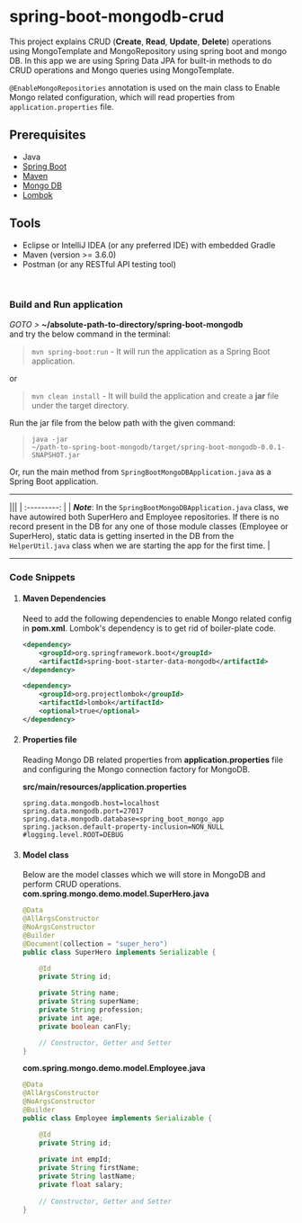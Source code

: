 # spring-boot-mongodb-crud

<p>This project explains CRUD (<strong>Create</strong>, <strong>Read</strong>, <strong>Update</strong>, <strong>Delete</strong>) operations using MongoTemplate and MongoRepository using spring boot and mongo DB. In this app we are using Spring Data JPA for built-in methods to do CRUD operations and Mongo queries using MongoTemplate.</p>

<p><code>@EnableMongoRepositories</code> annotation is used on the main class to Enable Mongo related configuration, which will read properties from <code>application.properties</code> file.</p>

## Prerequisites 
- Java
- <a href="https://spring.io/projects/spring-boot">Spring Boot</a>
- <a href="https://maven.apache.org/guides/index.html">Maven</a>
- <a href="https://docs.mongodb.com/guides/">Mongo DB</a>
- <a href="https://objectcomputing.com/resources/publications/sett/january-2010-reducing-boilerplate-code-with-project-lombok">Lombok</a>

## Tools
- Eclipse or IntelliJ IDEA (or any preferred IDE) with embedded Gradle
- Maven (version >= 3.6.0)
- Postman (or any RESTful API testing tool)

<br/>

### Build and Run application
_GOTO >_ **~/absolute-path-to-directory/spring-boot-mongodb**  
and try the below command in the terminal:
> <code>mvn spring-boot:run</code> - It will run the application as a Spring Boot application.

or

> <code>mvn clean install</code> - It will build the application and create a <strong>jar</strong> file under the target directory.

Run the jar file from the below path with the given command:

> <code>java -jar ~/path-to-spring-boot-mongodb/target/spring-boot-mongodb-0.0.1-SNAPSHOT.jar</code>

Or, run the main method from <code>SpringBootMongoDBApplication.java</code> as a Spring Boot application.

---

|||
|  :---------:  |
| **_Note_**: In the <code>SpringBootMongoDBApplication.java</code> class, we have autowired both SuperHero and Employee repositories. If there is no record present in the DB for any one of those module classes (Employee or SuperHero), static data is getting inserted in the DB from the <code>HelperUtil.java</code> class when we are starting the app for the first time. |

---

### Code Snippets
1. #### Maven Dependencies
    Need to add the following dependencies to enable Mongo related config in <strong>pom.xml</strong>. Lombok's dependency is to get rid of boiler-plate code.   
    ```xml
    <dependency>
        <groupId>org.springframework.boot</groupId>
        <artifactId>spring-boot-starter-data-mongodb</artifactId>
    </dependency>
   
    <dependency>
        <groupId>org.projectlombok</groupId>
        <artifactId>lombok</artifactId>
        <optional>true</optional>
    </dependency>
    ```
   
2. #### Properties file
    Reading Mongo DB related properties from <strong>application.properties</strong> file and configuring the Mongo connection factory for MongoDB.  

    **src/main/resources/application.properties**
    ```properties
    spring.data.mongodb.host=localhost
    spring.data.mongodb.port=27017
    spring.data.mongodb.database=spring_boot_mongo_app
    spring.jackson.default-property-inclusion=NON_NULL
    #logging.level.ROOT=DEBUG  
    ```
   
3. #### Model class
    Below are the model classes which we will store in MongoDB and perform CRUD operations.  
    **com.spring.mongo.demo.model.SuperHero.java**
    ```java
    @Data
    @AllArgsConstructor
    @NoArgsConstructor
    @Builder
    @Document(collection = "super_hero")
    public class SuperHero implements Serializable {
    
        @Id
        private String id;
    
        private String name;
        private String superName;
        private String profession;
        private int age;
        private boolean canFly;
    
        // Constructor, Getter and Setter
    }
    ```
    **com.spring.mongo.demo.model.Employee.java**
    ```java
    @Data
    @AllArgsConstructor
    @NoArgsConstructor
    @Builder
    public class Employee implements Serializable {
   
        @Id
        private String id;
       
        private int empId;
        private String firstName;
        private String lastName;
        private float salary;
        
        // Constructor, Getter and Setter
    }

